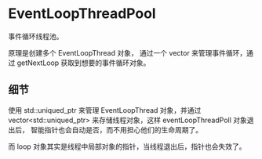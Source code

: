 # EventLoopThreadPool

事件循环线程池。

原理是创建多个 EventLoopThread 对象， 通过一个 vector 来管理事件循环，通过 getNextLoop 获取到想要的事件循环对象。

## 细节

使用 std::uniqued_ptr 来管理 EventLoopThread 对象，并通过 vector<std::uniqued_ptr<EventLoopThread>> 来存储线程对象，这样 eventLoopThreadPoll 对象退出后， 智能指针也会自动是否，而不用担心他们的生命周期了。

而 loop 对象其实是线程中局部对象的指针，当线程退出后，指针也会失效了。
